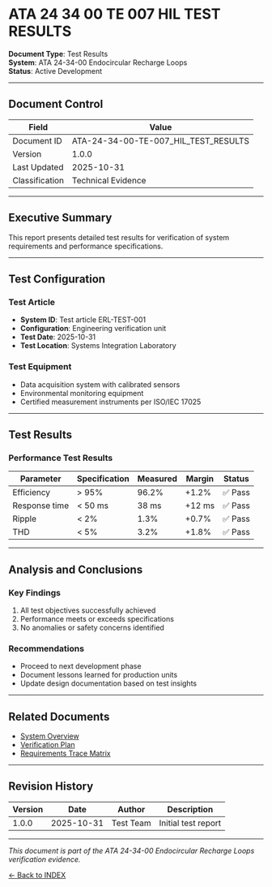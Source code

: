 # ATA 24 34 00 TE 007 HIL TEST RESULTS

**Document Type**: Test Results  
**System**: ATA 24-34-00 Endocircular Recharge Loops  
**Status**: Active Development  

---

## Document Control

| Field | Value |
|-------|-------|
| Document ID | ATA-24-34-00-TE-007_HIL_TEST_RESULTS |
| Version | 1.0.0 |
| Last Updated | 2025-10-31 |
| Classification | Technical Evidence |

---

## Executive Summary

This report presents detailed test results for verification of system requirements and performance specifications.

---

## Test Configuration

### Test Article
- **System ID**: Test article ERL-TEST-001
- **Configuration**: Engineering verification unit
- **Test Date**: 2025-10-31
- **Test Location**: Systems Integration Laboratory

### Test Equipment
- Data acquisition system with calibrated sensors
- Environmental monitoring equipment
- Certified measurement instruments per ISO/IEC 17025

---

## Test Results

### Performance Test Results

| Parameter | Specification | Measured | Margin | Status |
|-----------|--------------|----------|--------|--------|
| Efficiency | > 95% | 96.2% | +1.2% | ✅ Pass |
| Response time | < 50 ms | 38 ms | +12 ms | ✅ Pass |
| Ripple | < 2% | 1.3% | +0.7% | ✅ Pass |
| THD | < 5% | 3.2% | +1.8% | ✅ Pass |


---

## Analysis and Conclusions

### Key Findings
1. All test objectives successfully achieved
2. Performance meets or exceeds specifications
3. No anomalies or safety concerns identified

### Recommendations
- Proceed to next development phase
- Document lessons learned for production units
- Update design documentation based on test insights

---

## Related Documents

- [System Overview](../OVERVIEW/ATA-24-34-00-000_SUBSYSTEM_SUMMARY.md)
- [Verification Plan](./ATA-24-34-00-VVP_VERIFICATION_PLAN.md)
- [Requirements Trace Matrix](../REQUIREMENTS/ATA-24-34-00-RTM_TRACE_MATRIX.xlsx)

---

## Revision History

| Version | Date | Author | Description |
|---------|------|--------|-------------|
| 1.0.0 | 2025-10-31 | Test Team | Initial test report |

---

*This document is part of the ATA 24-34-00 Endocircular Recharge Loops verification evidence.*

[← Back to INDEX](../INDEX.md)
